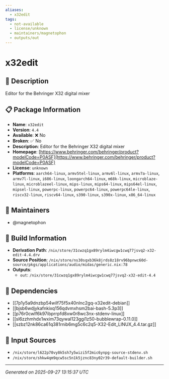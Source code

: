 ```yaml
---
aliases:
  - x32edit
tags:
  - not-available
  - license/unknown
  - maintainers/magnetophon
  - outputs/out
---
```


# x32edit

## 📝 Description

Editor for the Behringer X32 digital mixer

## 📋 Package Information

- **Name**: `x32edit`
- **Version**: `4.4`
- **Available**: ❌ No
- **Broken**: ✅ No
- **Description**: Editor for the Behringer X32 digital mixer
- **Homepage**: [https://www.behringer.com/behringer/product?modelCode=P0ASF](https://www.behringer.com/behringer/product?modelCode=P0ASF)
- **License**: `unknown`
- **Platforms**: `aarch64-linux`, `armv5tel-linux`, `armv6l-linux`, `armv7a-linux`, `armv7l-linux`, `i686-linux`, `loongarch64-linux`, `m68k-linux`, `microblaze-linux`, `microblazeel-linux`, `mips-linux`, `mips64-linux`, `mips64el-linux`, `mipsel-linux`, `powerpc-linux`, `powerpc64-linux`, `powerpc64le-linux`, `riscv32-linux`, `riscv64-linux`, `s390-linux`, `s390x-linux`, `x86_64-linux`
## 👥 Maintainers

- @magnetophon


## 🔧 Build Information

- **Derivation Path**: `/nix/store/31cwzq1gx89rylm4iwcgw1cwq77jsvq2-x32-edit-4.4.drv`
- **Source Position**: `/nix/store/ns30sqxb36k8jrds8z18rv96bpnwc60d-source/pkgs/applications/audio/midas/generic.nix:78`
- **Outputs**:
  - `out`:  `/nix/store/31cwzq1gx89rylm4iwcgw1cwq77jsvq2-x32-edit-4.4`

## 🔗 Dependencies

- [[7p1y5a9dnzbp54wilf75f5x40nlnc2gq-x32edit-debian]]
- [[bjsb6wdjykafnkixq156qdvmxhsm2bai-bash-5.3p3]]
- [[p76r0cwlf6k97ibprrpfd8xw0r8wc3nx-stdenv-linux]]
- [[sl6zzhmhdx1wxim73qywal123ggi1z50-bubblewrap-0.11.0]]
- [[szbz12nk86ca61q381rnib6mg5c6c2q5-X32-Edit_LINUX_4.4.tar.gz]]

## 📁 Input Sources

- `/nix/store/l622p70vy8k5sh7y5wizi5f2mic6ynpg-source-stdenv.sh`
- `/nix/store/shkw4qm9qcw5sc5n1k5jznc83ny02r39-default-builder.sh`

---
*Generated on 2025-09-27 13:15:37 UTC*
